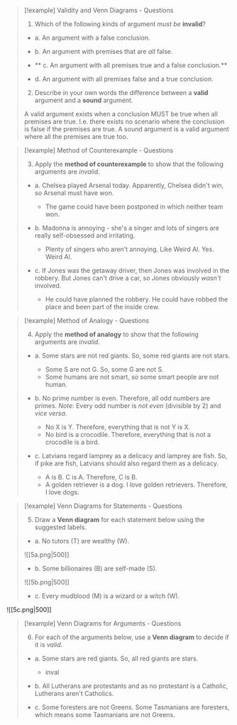 
> [!example] Validity and Venn Diagrams - Questions
> 
> 1. Which of the following kinds of argument _must be_ **invalid**?
>     
> 
> - a. An argument with a false conclusion.
>     
> - b. An argument with premises that are _all_ false.
>     
> - ** c. An argument with all premises true and a false conclusion.**
>     
> - d. An argument with all premises false and a true conclusion.
>     
> 
> 2. Describe in your own words the difference between a **valid** argument and a **sound** argument.
> 
> A valid argument exists when a conclusion MUST be true when all premises are true. I.e. there exists no scenario where the conclusion is false if the premises are true. A sound argument is a valid argument where all the premises are true too. 
>     

> [!example] Method of Counterexample - Questions
> 
> 3. Apply the **method of counterexample** to show that the following arguments are _invalid_.
>     
> 
> - a. Chelsea played Arsenal today. Apparently, Chelsea didn't win, so Arsenal must have won. 
> 	- The game could have been postponed in which neither team won.
> 
> 
> - b. Madonna is annoying - she's a singer and lots of singers are really self-obsessed and irritating.
> 	- Plenty of singers who aren't annoying. Like Weird Al. Yes. Weird Al.
>     
> - c. If Jones was the getaway driver, then Jones was involved in the robbery. But Jones can't drive a car, so Jones obviously _wasn't_ involved.
> 	- He could have planned the robbery. He could have robbed the place and been part of the inside crew. 
>     

> [!example] Method of Analogy - Questions
> 
> 4. Apply the **method of analogy** to show that the following arguments are _invalid_.
>     
> 
> - a. Some stars are not red giants. So, some red giants are not stars.
> 	- Some S are not G. So, some G are not S.
> 	- Some humans are not smart, so some smart people are not human. 
>     
> - b. No prime number is even. Therefore, all odd numbers are primes. _Note:_ Every odd number is _not even_ (divisible by 2) and _vice versa_.
> 	- No X is Y. Therefore, everything that is not Y is X. 
> 	- No bird is a crocodile. Therefore, everything that is not a crocodile is a bird. 
>     
> - c. Latvians regard lamprey as a delicacy and lamprey are fish. So, if pike are fish, Latvians should also regard them as a delicacy.
> 	- A is B. C is A. Therefore, C is B. 
> 	- A golden retriever is a dog. I love golden retrievers. Therefore, I love dogs. 
> 
>     

> [!example] Venn Diagrams for Statements - Questions
> 
> 5. Draw a **Venn diagram** for each statement below using the suggested labels.
>     
> 
> - a. No tutors (T) are wealthy (W).
> 
> ![[5a.png|500]]
>     
> - b. Some billionaires (B) are self-made (S).
> 
> ![[5b.png|500]]
>     
> - c. Every mudblood (M) is a wizard or a witch (W).
>     
![[5c.png|500]]


> [!example] Venn Diagrams for Arguments - Questions
> 
> 6. For each of the arguments below, use a **Venn diagram** to decide if it is _valid_.
>     
> 
> - a. Some stars are red giants. So, all red giants are stars.
> 	- inval
>     
> - b. All Lutherans are protestants and as no protestant is a Catholic, Lutherans aren't Catholics.
>     
> - c. Some foresters are not Greens. Some Tasmanians are foresters, which means some Tasmanians are not Greens.
>